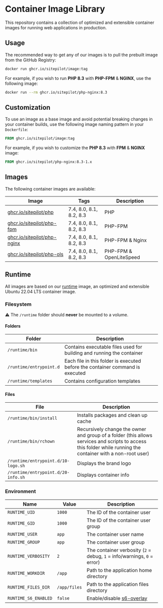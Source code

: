 # Container Image Library

This repository contains a collection of optimized and extensible container images for running web applications in
production.

## Usage

The recommended way to get any of our images is to pull the prebuilt image from the GitHub Registry:

```bash
docker run ghcr.io/sitepilot/image:tag
```

For example, if you wish to run **PHP 8.3** with **PHP-FPM** & **NGINX**, use the following image:

```bash
docker run --rm ghcr.io/sitepilot/php-nginx:8.3
```

## Customization

To use an image as a base image and avoid potential breaking changes in your container builds, use the following
image naming pattern in your `Dockerfile`:

```Dockerfile
FROM ghcr.io/sitepilot/image:tag
```

For example, if you wish to customize the **PHP 8.3** with **FPM** & **NGINX** image:

```Dockerfile
FROM ghcr.io/sitepilot/php-nginx:8.3-1.x
```

## Images

The following container images are available:

| Image                                          | Tags                    | Description             |
|------------------------------------------------|-------------------------|-------------------------|
| [ghcr.io/sitepilot/php](./src/php)             | 7.4, 8.0, 8.1, 8.2, 8.3 | PHP                     |
| [ghcr.io/sitepilot/php-fpm](./src/php-fpm)     | 7.4, 8.0, 8.1, 8.2, 8.3 | PHP-FPM                 |
| [ghcr.io/sitepilot/php-nginx](./src/php-nginx) | 7.4, 8.0, 8.1, 8.2, 8.3 | PHP-FPM & Nginx         |
| [ghcr.io/sitepilot/php-ols](./src/php-ols)     | 7.4, 8.0, 8.1, 8.2, 8.3 | PHP-FPM & OpenLiteSpeed |

## Runtime

All images are based on our [runtime](./src/runtime) image, an optimized and extensible Ubuntu 22.04 LTS
container image.

### Filesystem

⚠️ The `/runtime` folder should **never** be mounted to a volume.

#### Folders

| Folder                  | Description                                                                   |
|-------------------------|-------------------------------------------------------------------------------|
| `/runtime/bin`          | Contains executable files used for building and running the container         |
| `/runtime/entrypoint.d` | Each file in this folder is executed before the container command is executed |
| `/runtime/templates`    | Contains configuration templates                                              |

#### Files

| File                               | Description                                                                                                                                                  |
|------------------------------------|--------------------------------------------------------------------------------------------------------------------------------------------------------------|
| `/runtime/bin/install`             | Installs packages and clean up cache                                                                                                                         |
| `/runtime/bin/rchown`              | Recursively change the owner and group of a folder (this allows services and scripts to access this folder while running the container with a non-root user) |
| `/runtime/entrypoint.d/10-logo.sh` | Displays the brand logo                                                                                                                                      |
| `/runtime/entrypoint.d/20-info.sh` | Displays container info                                                                                                                                      |

### Environment

| Name                 | Value        | Description                                                                |
|----------------------|--------------|----------------------------------------------------------------------------|
| `RUNTIME_UID`        | `1000`       | The ID of the container user                                               |
| `RUNTIME_GID`        | `1000`       | The ID of the container user group                                         |
| `RUNTIME_USER`       | `app`        | The container user name                                                    |
| `RUNTIME_GROUP`      | `app`        | The container user group                                                   |
| `RUNTIME_VERBOSITY`  | `2`          | The container verbosity (`2` = debug, `1` = info/warnings, `0` = error)    |
| `RUNTIME_WORKDIR`    | `/app`       | Path to the application home directory                                     |
| `RUNTIME_FILES_DIR`  | `/app/files` | Path to the application files directory                                    |
| `RUNTIME_S6_ENABLED` | `false`      | Enable/disable [s6-overlay](https://github.com/just-containers/s6-overlay) |
